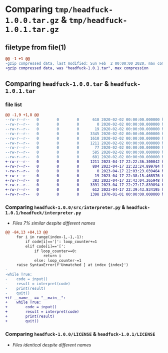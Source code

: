 # Comparing `tmp/headfuck-1.0.0.tar.gz` & `tmp/headfuck-1.0.1.tar.gz`

## filetype from file(1)

```diff
@@ -1 +1 @@
-gzip compressed data, last modified: Sun Feb  2 00:00:00 2020, max compression
+gzip compressed data, was "headfuck-1.0.1.tar", max compression
```

## Comparing `headfuck-1.0.0.tar` & `headfuck-1.0.1.tar`

### file list

```diff
@@ -1,9 +1,8 @@
--rw-r--r--   0        0        0      618 2020-02-02 00:00:00.000000 headfuck-1.0.0/setup.py
--rw-r--r--   0        0        0        0 2020-02-02 00:00:00.000000 headfuck-1.0.0/src/__init__.py
--rw-r--r--   0        0        0       19 2020-02-02 00:00:00.000000 headfuck-1.0.0/src/file.bf
--rw-r--r--   0        0        0     3345 2020-02-02 00:00:00.000000 headfuck-1.0.0/src/interpreter.py
--rw-r--r--   0        0        0     1610 2020-02-02 00:00:00.000000 headfuck-1.0.0/.gitignore
--rw-r--r--   0        0        0     1211 2020-02-02 00:00:00.000000 headfuck-1.0.0/LICENSE
--rw-r--r--   0        0        0       77 2020-02-02 00:00:00.000000 headfuck-1.0.0/README.md
--rw-r--r--   0        0        0      585 2020-02-02 00:00:00.000000 headfuck-1.0.0/pyproject.toml
--rw-r--r--   0        0        0      601 2020-02-02 00:00:00.000000 headfuck-1.0.0/PKG-INFO
+-rw-r--r--   0        0        0     1211 2023-04-17 22:22:36.300042 headfuck-1.0.1/LICENSE
+-rw-r--r--   0        0        0      804 2023-04-17 22:22:24.899784 headfuck-1.0.1/README.md
+-rw-r--r--   0        0        0        0 2023-04-17 22:03:23.039464 headfuck-1.0.1/headfuck/__init__.py
+-rw-r--r--   0        0        0       19 2023-04-17 22:38:15.468576 headfuck-1.0.1/headfuck/file.bf
+-rw-r--r--   0        0        0      383 2023-04-17 22:43:04.265948 headfuck-1.0.1/headfuck/hff.py
+-rw-r--r--   0        0        0     3391 2023-04-17 22:27:17.839894 headfuck-1.0.1/headfuck/interpreter.py
+-rw-r--r--   0        0        0      612 2023-04-17 22:39:43.834195 headfuck-1.0.1/pyproject.toml
+-rw-r--r--   0        0        0     1398 1970-01-01 00:00:00.000000 headfuck-1.0.1/PKG-INFO
```

### Comparing `headfuck-1.0.0/src/interpreter.py` & `headfuck-1.0.1/headfuck/interpreter.py`

 * *Files 7% similar despite different names*

```diff
@@ -84,13 +84,13 @@
     for i in range(index-1,-1,-1):
         if code[i]==']': loop_counter+=1
         elif code[i]=='[':
             if loop_counter==0:
                 return i
             else: loop_counter-=1
     raise SyntaxError(f'Unmatched ] at index {index}')
-
-while True:
-    code = input()
-    result = interpret(code)
-    print(result)
-    quit()
+if __name__ == "__main__":
+    while True:
+        code = input()
+        result = interpret(code)
+        print(result)
+        quit()
```

### Comparing `headfuck-1.0.0/LICENSE` & `headfuck-1.0.1/LICENSE`

 * *Files identical despite different names*

